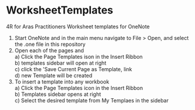 # WorksheetTemplates
4R for Aras Practitioners Worksheet templates for OneNote

1. Start OneNote and in the main menu navigate to File > Open, and select the .one file in this repository<br/>
2. Open each of the pages and<br/>
  a) Click the Page Templates ison in the Insert Ribbon<br/>
  b) templates sidebar will open at right<br/>
  c) click the 'Save Current Page as Template, link<br/>
  d) new Template will be created<br/>
3. To insert a template into any workbook<br/>
  a) Click the Page Templates icon in the Insert Ribbon<br/>
  b) Templates sidebar opens at right<br/>
  c) Select the desired template from My Templaes in the sidebar<br/>
  
